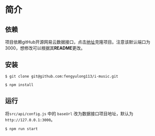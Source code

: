 # 简介

## 依赖

项目依赖gitHub开源网易云数据接口，点击[地址](https://github.com/Binaryify/NeteaseCloudMusicApi)克隆项目。注意该默认端口为3000，想修改可以根据其**README**更改。

## 安装

    $ git clone git@github.com:fengyulong113/i-music.git

    $ npm install 

## 运行

将`src/api/config.js` 中的 `baseUrl` 改为数据接口项目地址，默认为`http://127.0.0.1:3000`。

    $ npm run start
